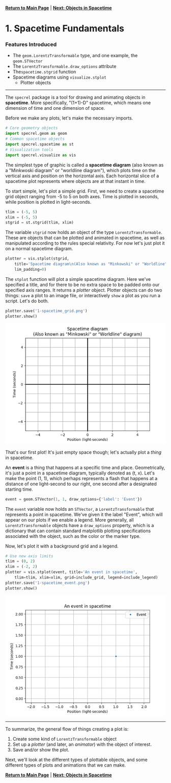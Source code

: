 [**Return to Main Page**](README.md) | [**Next: Objects in Spacetime**](2-objects.md)

# 1. Spacetime Fundamentals

### Features Introduced
- The `geom.LorentzTransformable` type, and one example, the `geom.STVector`
- The `LorentzTransformable.draw_options` attribute
- The`spacetime.stgrid` function
- Spacetime diagrams using `visualize.stplot`
    - Plotter objects

---

The `specrel` package is a tool for drawing and animating objects in **spacetime**. More specifically, "(1+1)-D" spacetime, which means one dimension of time and one dimension of space.

Before we make any plots, let's make the necessary imports.

```python
# Core geometry objects
import specrel.geom as geom
# Common spacetime objects
import specrel.spacetime as st
# Visualization tools
import specrel.visualize as vis
```

The simplest type of graphic is called a **spacetime diagram** (also known as a "Minkwoski diagram" or "worldline diagram"), which plots time on the vertical axis and position on the horizontal axis. Each horizontal slice of a spacetime plot represents where objects are at that instant in time.

To start simple, let's plot a simple grid. First, we need to create a spacetime grid object ranging from -5 to 5 on both axes. Time is plotted in seconds, while position is plotted in light-seconds.

```python
tlim = (-5, 5)
xlim = (-5, 5)
stgrid = st.stgrid(tlim, xlim)
```

The variable `stgrid` now holds an object of the type `LorentzTransformable`. These are objects that can be plotted and animated in spacetime, as well as manipulated according to the rules special relativity. For now let's just plot it on a normal spacetime diagram.

```python
plotter = vis.stplot(stgrid,
    title='Spacetime diagram\n(Also known as "Minkowski" or "Worldline" diagram)',
    lim_padding=0)
```

The `stplot` function will plot a simple spacetime diagram. Here we've specified a title, and for there to be no extra space to be padded onto our specified axis ranges. It returns a *plotter* object. Plotter objects can do two things: `save` a plot to an image file, or interactively `show` a plot as you run a script. Let's do both.

```python
plotter.save('1-spacetime_grid.png')
plotter.show()
```
![A spacetime grid](figures/1-spacetime_grid.png)

That's our first plot! It's just empty space though; let's actually plot a *thing* in spacetime.

An **event** is a thing that happens at a specific time and place. Geometrically, it's just a point in a spacetime diagram, typically denoted as (t, x). Let's make the point (1, 1), which perhaps represents a flash that happens at a distance of one light-second to our right, one second after a designated starting time.

```python
event = geom.STVector(1, 1, draw_options={'label': 'Event'})
```

The `event` variable now holds an `STVector`, a `LorentzTransformable` that represents a point in spacetime. We've given it the label "Event", which will appear on our plots if we enable a legend. More generally, all `LorentzTransformable` objects have a `draw_options` property, which is a dictionary that can contain standard matplotlib plotting specifications associated with the object, such as the color or the marker type.

Now, let's plot it with a background grid and a legend.

```python
# Use new axis limits
tlim = (0, 2)
xlim = (-2, 2)
plotter = vis.stplot(event, title='An event in spacetime',
    tlim=tlim, xlim=xlim, grid=include_grid, legend=include_legend)
plotter.save('1-spacetime_event.png')
plotter.show()
```
![A spacetime event](figures/1-spacetime_event.png)

---

To summarize, the general flow of things creating a plot is:

1. Create some kind of `LorentzTransformable` object
2. Set up a *plotter* (and later, an *animator*) with the object of interest.
3. Save and/or show the plot.

Next, we'll look at the different types of plottable objects, and some different types of plots and animations that we can make.

[**Return to Main Page**](README.md) | [**Next: Objects in Spacetime**](2-objects.md)